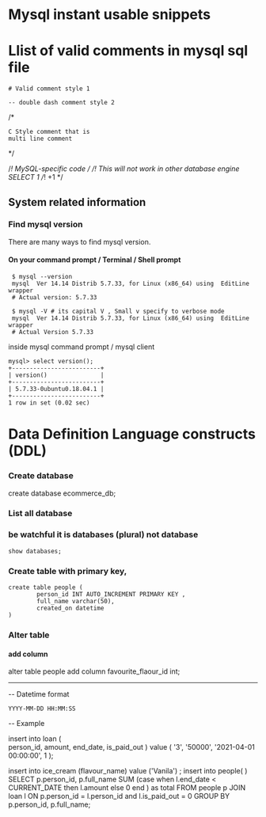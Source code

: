 # Mysql instant usable snippets

# Llist of valid comments in mysql sql file


` # Valid comment style 1 `

` -- double dash comment style 2 `

/*  
	
	C Style comment that is 
	multi line comment 

*/


/*! MySQL-specific code */
/*! This will not work in other database engine
SELECT 1 /*! +1 */

## System related information

### Find mysql version

There are many ways to find mysql version. 

#### On your command prompt / Terminal / Shell prompt

```
 $ mysql --version
 mysql  Ver 14.14 Distrib 5.7.33, for Linux (x86_64) using  EditLine wrapper
 # Actual version: 5.7.33

 $ mysql -V # its capital V , Small v specify to verbose mode
 mysql  Ver 14.14 Distrib 5.7.33, for Linux (x86_64) using  EditLine wrapper
 # Actual Version 5.7.33
```

inside mysql command prompt / mysql client 

```
mysql> select version();
+-------------------------+
| version()               |
+-------------------------+
| 5.7.33-0ubuntu0.18.04.1 |
+-------------------------+
1 row in set (0.02 sec)
```

# Data Definition Language constructs (DDL)

### Create database
create database ecommerce_db;


### List all database
### be watchful it is **databases** (plural) not database 

```
show databases;
```

### Create table with primary key, 
```
create table people ( 
		person_id INT AUTO_INCREMENT PRIMARY KEY , 
		full_name varchar(50),
		created_on datetime
)
```

### Alter table 

#### add column
alter table people add column favourite_flaour_id int;

--------------------------------------------------------------------

-- Datetime format

`YYYY-MM-DD HH:MM:SS`

-- Example

insert into loan (  
		person_id, 
		amount, 
		end_date, 
		is_paid_out ) 
		value ( 
			'3', 
			'50000', 
			'2021-04-01 00:00:00', 1
		);

insert into ice_cream (flavour_name) value ('Vanila') ;
insert into people( )
SELECT p.person_id, p.full_name 
	SUM (case when l.end_date < CURRENT_DATE then l.amount else 0 end ) as total 
	FROM people p
	JOIN loan l ON p.person_id = l.person_id and l.is_paid_out = 0
	GROUP BY p.person_id, p.full_name;
